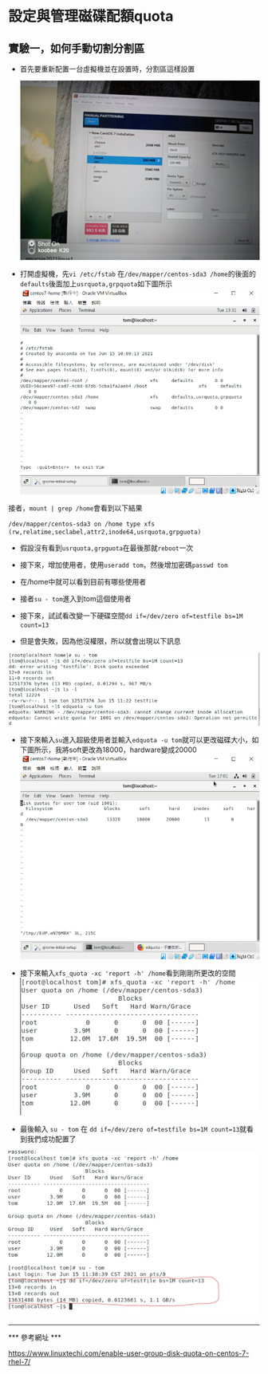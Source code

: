 # 設定與管理磁碟配額quota

## 實驗一，如何手動切割分割區

*  首先要重新配置一台虛擬機並在設置時，分割區這樣設置

    <img src="picture/part.jpg">

* 打開虛擬機，先`vi /etc/fstab` 在`/dev/mapper/centos-sda3 /home`的後面的`defaults`後面加上`usrquota,grpquota`如下圖所示
    <img src="picture/vi.png">

接者，`mount | grep /home`會看到以下結果
```
/dev/mapper/centos-sda3 on /home type xfs (rw,relatime,seclabel,attr2,inode64,usrquota,grpguota)
```

* 假設沒有看到`usrquota,grpguota`在最後那就`reboot`一次

* 接下來，增加使用者，使用`useradd tom`，然後增加密碼`passwd tom`

* 在/home中就可以看到目前有哪些使用者

* 接者`su - tom`進入到tom這個使用者

* 接下來，試試看改變一下硬碟空間`dd if=/dev/zero of=testfile bs=1M count=13`

* 但是會失敗，因為他沒權限，所以就會出現以下訊息

<img src="picture/su.png">

* 接下來輸入`su`進入超級使用者並輸入`edquota -u tom`就可以更改磁碟大小，如下圖所示，我將soft更改為18000，hardware變成20000
    <img src="picture/quota-u.png">


* 接下來輸入`xfs_quota -xc 'report -h' /home`看到剛剛所更改的空間
    <img src="picture/size.png">

*  最後輸入 `su - tom` 在 `dd if=/dev/zero of=testfile bs=1M count=13`就看到我們成功配置了
<img src="picture/suc.jpg">

---
*** 參考網址 ***

https://www.linuxtechi.com/enable-user-group-disk-quota-on-centos-7-rhel-7/